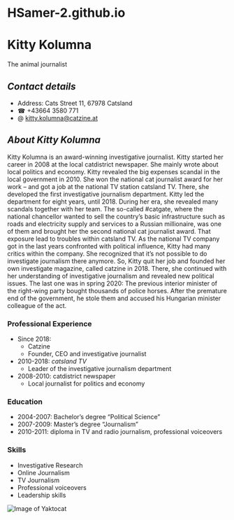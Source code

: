 # HSamer-2.github.io

# Kitty Kolumna
The animal journalist

## *Contact details*
   * Address: Cats Street 11, 67978 Catsland
   * ☎ +43664 3580 771 
   * @ kitty.kolumna@catzine.at

## *About Kitty Kolumna*
Kitty Kolumna is an award-winning investigative journalist. Kitty started her career in 2008 at the local catdistrict newspaper. She mainly wrote about local politics and economy. Kitty revealed the big expenses scandal in the local government in 2010. She won the national cat journalist award for her work – and got a job at the national TV station catsland TV. There, she developed the first investigative journalism department. Kitty led the department for eight years, until 2018. During her era, she revealed many scandals together with her team. The so-called #catgate, where the national chancellor wanted to sell the country’s basic infrastructure such as roads and electricity supply and services to a Russian millionaire, was one of them and brought her the second national cat journalist award. That exposure lead to troubles within catsland TV. As the national TV company got in the last years confronted with political influence, Kitty had many critics within the company. She recognized that it’s not possible to do investigate journalism there anymore. So, Kitty quit her job and founded her own investigate magazine, called catzine in 2018. There, she continued with her understanding of investigative journalism and revealed new political issues. The last one was in spring 2020: The previous interior minister of the right-wing party bought thousands of police horses. After the premature end of the government, he stole them and accused his Hungarian minister colleague of the act.

### Professional Experience
* Since 2018: 
  * Catzine
  * Founder, CEO and investigative journalist
* 2010-2018:  *catsland TV*
 	* Leader of the investigative journalism department
* 2008-2010:  catdistrict newspaper
  * Local journalist for politics and economy

### Education
* 2004-2007: Bachelor’s degree “Political Science”
* 2007-2009: Master’s degree “Journalism”
* 2010-2011: diploma in TV and radio journalism, professional voiceovers

### Skills
* Investigative Research
* Online Journalism
* TV Journalism
* Professional voiceovers
* Leadership skills

![Image of Yaktocat](https://octodex.github.com/images/yaktocat.png)

